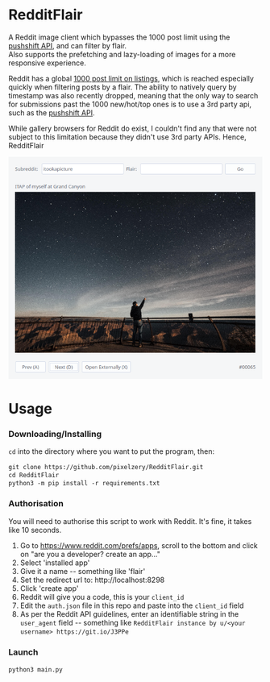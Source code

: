 # RedditFlair
A Reddit image client which bypasses the 1000 post limit using the [pushshift API](https://github.com/pushshift/api ), and can filter by flair.<br>
Also supports the prefetching and lazy-loading of images for a more responsive experience.

Reddit has a global [1000 post limit on listings](https://www.reddit.com/8zhcmr ), which is reached especially quickly when filtering posts by a flair. 
The ability to natively query by timestamp was also recently dropped, meaning that the only way to search for submissions past the 1000 new/hot/top ones
is to use a 3rd party api, such as the [pushshift API](https://github.com/pushshift/api ).

While gallery browsers for Reddit do exist, I couldn't find any that were not subject to this limitation because they didn't use 3rd party APIs. Hence, RedditFlair

<center><img src="res/scrot.png"></center>

# Usage
### Downloading/Installing
`cd` into the directory where you want to put the program, then:

```
git clone https://github.com/pixelzery/RedditFlair.git
cd RedditFlair
python3 -m pip install -r requirements.txt
```

### Authorisation
You will need to authorise this script to work with Reddit. It's fine, it takes like 10 seconds.
1. Go to https://www.reddit.com/prefs/apps, scroll to the bottom and click on "are you a developer? create an app..."
2. Select 'installed app'
3. Give it a name -- something like 'flair'
4. Set the redirect url to: http://localhost:8298
5. Click 'create app'
6. Reddit will give you a code, this is your `client_id`
7. Edit the `auth.json` file in this repo and paste into the `client_id` field
8. As per the Reddit API guidelines, enter an identifiable string in the `user_agent` field -- something like `RedditFlair instance by u/<your username> https://git.io/J3PPe`

### Launch
```
python3 main.py
```

